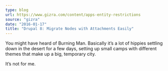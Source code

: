 ```yaml
---
type: blog
url: https://www.gizra.com/content/apps-entity-restrictions
source: "gizra"
date: "2016-01-17"
title: "Drupal 8: Migrate Nodes with Attachments Easily"
---
```

You might have heard of Burning Man. Basically it’s a lot of hippies settling down in the desert for a few days,
setting up small camps with different themes that make up a big, temporary city.

It’s not for me.
